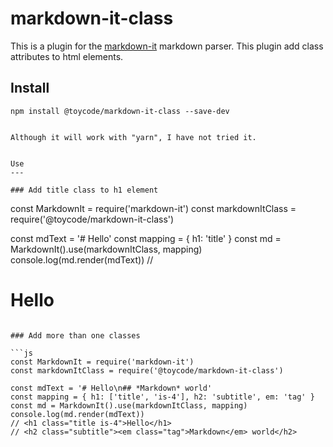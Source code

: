 markdown-it-class
=================

This is a plugin for the [markdown-it](https://github.com/markdown-it/markdown-it) markdown parser.
This plugin add class attributes to html elements.

Install
---

```
npm install @toycode/markdown-it-class --save-dev
```
```

Although it will work with "yarn", I have not tried it.


Use
---

### Add title class to h1 element

```
const MarkdownIt = require('markdown-it')
const markdownItClass = require('@toycode/markdown-it-class')

const mdText = '# Hello'
const mapping = { h1: 'title' }
const md = MarkdownIt().use(markdownItClass, mapping)
console.log(md.render(mdText))
// <h1 class="title">Hello</h1>
```

### Add more than one classes

```js
const MarkdownIt = require('markdown-it')
const markdownItClass = require('@toycode/markdown-it-class')

const mdText = '# Hello\n## *Markdown* world'
const mapping = { h1: ['title', 'is-4'], h2: 'subtitle', em: 'tag' }
const md = MarkdownIt().use(markdownItClass, mapping)
console.log(md.render(mdText))
// <h1 class="title is-4">Hello</h1>
// <h2 class="subtitle"><em class="tag">Markdown</em> world</h2>

```
